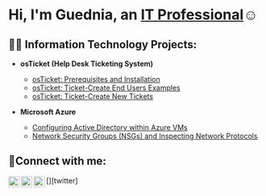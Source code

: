 <h1>Hi, I'm Guednia, an <a href="">IT Professional</a>☺</h1>

<h2>👨‍💻 Information Technology Projects:</h2>

- <b>osTicket (Help Desk Ticketing System)</b>
  - [osTicket: Prerequisites and Installation](https://github.com/Guednia7/osticket-prereqs)
  - [osTicket: Ticket-Create End Users Examples](https://github.com/guednia7/create-endusers)
  - [osTicket: Ticket-Create New Tickets](https://github.com/guednia7/create-new-tickets)

- <b>Microsoft Azure</b>
  - [Configuring Active Directory within Azure VMs](https://github.com/guednia7/configure-ad)
  - [Network Security Groups (NSGs) and Inspecting Network Protocols](https://github.com/guednia7/azure-network-protocols)

<h2>🤳Connect with me:</h2>

[<img align="left" alt="Josh | Twitter" width="22px" src="https://cdn.jsdelivr.net/npm/simple-icons@v3/icons/twitter.svg" />][twitter]
[<img align="left" alt="Josh | LinkedIn" width="22px" src="https://cdn.jsdelivr.net/npm/simple-icons@v3/icons/linkedin.svg" />][linkedin]
[<img align="left" alt="Josh | Instagram" width="22px" src="https://cdn.jsdelivr.net/npm/simple-icons@v3/icons/instagram.svg" />][instagram]

[instagram]: https://www.instagram.com/
[linkedin]: https://linkedin.com/in/
